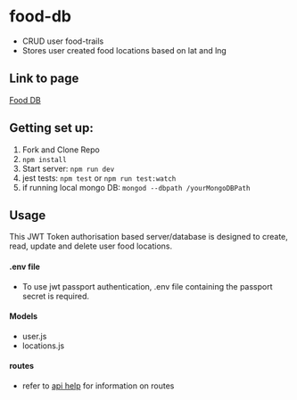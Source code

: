 # food-db
* CRUD user food-trails
* Stores user created food locations based on lat and lng


## Link to page
[Food DB](https://kod2nd-food-db.netlify.com/)

## Getting set up:

1. Fork and Clone Repo
2. ```npm install```
3. Start server: ```npm run dev```
4. jest tests: ```npm test``` or ```npm run test:watch```
5. if running local mongo DB: ```mongod --dbpath /yourMongoDBPath```

## Usage

This JWT Token authorisation based server/database is designed to create, read, update and delete user food locations.

#### .env file
* To use jwt passport authentication, .env file containing the passport secret is required. 

#### Models
* user.js
* locations.js

#### routes
* refer to [api help](https://kod2nd-food-db.netlify.com/api-help) for information on routes



